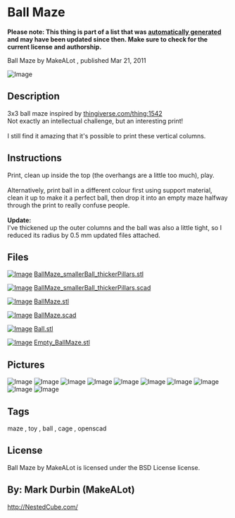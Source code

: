 Ball Maze
===============
**Please note: This thing is part of a list that was [automatically generated](https://github.com/carlosgs/export-things) and may have been updated since then. Make sure to check for the current license and authorship.**  

Ball Maze  by MakeALot , published Mar 21, 2011

![Image](img/BallMaze1_display_large_display_large.jpg)

Description
--------
3x3 ball maze inspired by <a href="http://www.thingiverse.com/thing:1542" target="_blank" rel="nofollow">thingiverse.com/thing:1542</a><br />
Not exactly an intellectual challenge, but an interesting print!<br />
<br />
I still find it amazing that it's possible to print these vertical columns.<br />

Instructions
--------
Print, clean up inside the top (the overhangs are a little too much), play.<br />
<br />
Alternatively, print ball in a different colour first using support material, clean it up to make it a perfect ball, then drop it into an empty maze halfway through the print to really confuse people.<br />
<br />
<b>Update:</b><br />
I've thickened up the outer columns and the ball was also a little tight, so I reduced its radius by 0.5 mm updated files attached.

Files
--------
[![Image](img/BallMaze_smallerBall_thickerPillars_preview_tinycard.jpg)](BallMaze_smallerBall_thickerPillars.stl)
 [ BallMaze_smallerBall_thickerPillars.stl](BallMaze_smallerBall_thickerPillars.stl)  

[![Image](img/Gears_preview_tinycard.jpg)](BallMaze_smallerBall_thickerPillars.scad)
 [ BallMaze_smallerBall_thickerPillars.scad](BallMaze_smallerBall_thickerPillars.scad)  

[![Image](img/BallMaze_preview_tinycard.jpg)](BallMaze.stl)
 [ BallMaze.stl](BallMaze.stl)  

[![Image](img/Gears_preview_tinycard.jpg)](BallMaze.scad)
 [ BallMaze.scad](BallMaze.scad)  

[![Image](img/Ball_preview_tinycard.jpg)](Ball.stl)
 [ Ball.stl](Ball.stl)  

[![Image](img/Empty_BallMaze_preview_tinycard.jpg)](Empty_BallMaze.stl)
 [ Empty_BallMaze.stl](Empty_BallMaze.stl)  



Pictures
--------
![Image](img/BallMaze2_display_large_display_large.jpg)
![Image](img/BallMaze_display_large.jpg)
![Image](img/BallMaze3_display_large_display_large.jpg)
![Image](img/BallMaze4_display_large_display_large.jpg)
![Image](img/BallMaze7_display_large_display_large.jpg)
![Image](img/BallMaze_display_large_display_large.jpg)
![Image](img/BallMaze_smallerBall_thickerPillars_display_large.jpg)
![Image](img/Ball_display_large.jpg)
![Image](img/Empty_BallMaze_display_large.jpg)
![Image](img/BallMaze9_display_large_display_large.jpg)


Tags
--------
maze , toy , ball , cage , openscad  

  

License
--------
Ball Maze by MakeALot is licensed under the BSD License license.  



By: Mark Durbin (MakeALot)
--------
<http://NestedCube.com/>